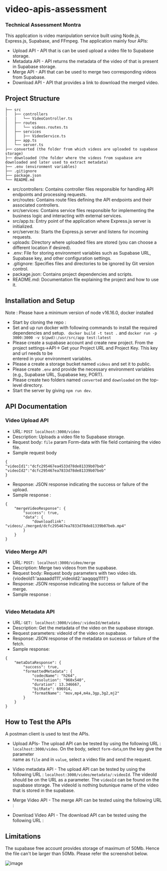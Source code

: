 # video-apis-assessment
### Technical Assessment Montra ###
This application is video manipulation service built using Node.js, Express.js, Supabase, and FFmpeg. The application mainly four APIs:
* Upload API - API that is can be used upload a video file to Supabase storage.
* Metadata API -  API returns the metadata of the video of that is present in Supabase storage.
* Merge API - API that can be used to merge two corresponding videos from Supabase.
* Download API - API that provides a link to download the merged video.

## Project Structure
```
├── src
│   ├── controllers
|   |   └── VideoController.ts
│   ├── routes
│   │   └── videos.routes.ts
│   ├── services
│   │   ├── VideoService.ts
│   ├── app.ts
│   └── server.ts
├── converted (the folder from which videos are uploaded to supabase storage)
├── downloaded (the folder where the videos from supabase are downloaded and later used to extract metadata)
├── .env (environment variables)
├── .gitignore
├── package.json
└── README.md
```

- src/controllers: Contains controller files responsible for handling API endpoints and processing requests.
- src/routes: Contains route files defining the API endpoints and their associated controllers.
- src/services: Contains service files responsible for implementing the business logic and interacting with external services.
- src/app.ts: Entry point of the application where Express.js server is initialized.
- src/server.ts: Starts the Express.js server and listens for incoming requests.
- uploads: Directory where uploaded files are stored (you can choose a different location if desired).
- .env: File for storing environment variables such as Supabase URL, Supabase key, and other configuration settings.
- .gitignore: Specifies files and directories to be ignored by Git version control.
- package.json: Contains project dependencies and scripts.
- README.md: Documentation file explaining the project and how to use it.

## Installation and Setup
Note : Please have a minimum version of node v16.16.0, docker installed
* Start by cloning the repo :
* Set and up run docker with following commands to install the required dependencies and setup.
  ``` docker build -t test .``` and 
  ``` docker run -p 3000:3000 -v $(pwd):/usr/src/app test:latest ```
* Please create a supabase account and create new project. From the project settings->API-> Get your Project URL and Project Key. This key and url needs to be  
  entered in your environment variables.
* Please a create a storage bucket named `videos` and set it to public.
* Please create `.env` and provide the necessary environment variables (e.g., Supabase URL, Supabase key, PORT).
* Please create two folders named `converted` and `downloaded` on the top-level directory.
* Start the server by giving `npm run dev`.

## API Documentation

### Video Upload API ###

- URL: `POST localhost:3000/video`
- Description: Uploads a video file to Supabase storage.
- Request body: `file` param Form-data with file field containing the video file.
- Sample request body
```
{
"videoId1":"dcfc295467ea4533d78de81339b07beb"
"videoId2":"dcfc295467ea7833d78de81339b07beb"
}
```
- Response: JSON response indicating the success or failure of the upload.
- Sample response :
```
{
    "mergeVideoResponse": {
        "success": true,
        "data": {
            "downloadlink": "videos/./merged/dcfc295467ea7833d78de81339b07beb.mp4"
        }
    }
}
```

### Video Merge API ###

- URL: `POST: localhost:3000/video/merge`
- Description: Merge two videos from the supabase.
- Request body: Request body parameters with two video ids. {viodeoId1:'aaaaadd111',videoId2:'aaqqqq1111'}
- Response: JSON response indicating the success or failure of the merge.
- Sample response :
```
```

### Video Metadata API ###

- URL: `GET: localhost:3000/video/:videoId/metadata`
- Description: Get the metadata of the video on the supabase storage.
- Request parameters: videoId of the video on supabase.
- Response: JSON response of the metadata on sucesss or failure of the fetch.
- Sample response:
```
{
    "metaDataResponse": {
        "success": true,
        "formattedMetadata": {
            "codecName": "h264",
            "resolution": "960x540",
            "duration": 13.346667,
            "bitRate": 696914,
            "formatName": "mov,mp4,m4a,3gp,3g2,mj2"
        }
    }
}
```

## How to Test the APIs

A postman client is used to test the APIs.

* Upload APIs- The upload API can be tested by using the following URL : `localhost:3000/video`. On the body, select `form-data`,on the key give the parameter    
  name as `file` and in `value`, select a video file and send the request.

* Video metadata API - The upload API can be tested by using the following URL : `localhost:3000/video/metadata/:videoId`. The videoId should be on the URL as a 
  parameter. The `videoId` can be found on the supabase storage. The videoId is nothing butunique name of the video that is stored in the supabase.

* Merge Video API - The merge API can be tested using the following URL :

* Download Video API - The download API can be tested using the following URL :
  
## Limitations

The supabase free account provides storage of maximum of 50Mb. Hence the file can't be larger than 50Mb. Please refer the screenshot below.

![image](https://github.com/srey942/video-apis-assessment/assets/46189829/dd0ac787-eda5-41f7-9d98-6d04a4e6261d)
